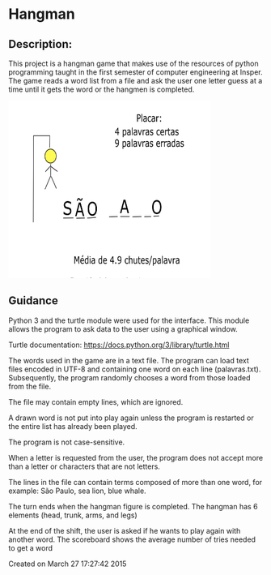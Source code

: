 # Hangman

## Description:
This project is a hangman game that makes use of the resources of python programming taught in the first semester of computer engineering at Insper. The game reads a word list from a file and ask the user one letter guess at a time until it gets the word or the hangmen is completed.

<img src="img/img1.png" width="400" height="350">

## Guidance
Python 3 and the turtle module were used for the interface. This module allows the program to ask data to the user using a graphical window. 

Turtle documentation: https://docs.python.org/3/library/turtle.html

The words used in the game are in a text file. The program can load text files encoded in UTF-8 and containing one word on each line (palavras.txt). Subsequently, the program randomly chooses a word from those loaded from the file.

The file may contain empty lines, which are ignored.

A drawn word is not put into play again unless the program is restarted or the entire list has already been played. 

The program is not case-sensitive.

When a letter is requested from the user, the program does not accept more than a letter or characters that are not letters.

The lines in the file can contain terms composed of more than one word, for example: São Paulo, sea lion, blue whale.

The turn ends when the hangman figure is completed. The hangman has 6 elements (head, trunk, arms, and legs)

At the end of the shift, the user is asked if he wants to play again with another word. The scoreboard shows the average number of tries needed to get a word

Created on March 27 17:27:42 2015







